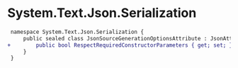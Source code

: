 # System.Text.Json.Serialization

``` diff
 namespace System.Text.Json.Serialization {
     public sealed class JsonSourceGenerationOptionsAttribute : JsonAttribute {
+        public bool RespectRequiredConstructorParameters { get; set; }
     }
 }
```

